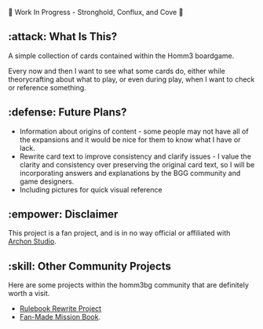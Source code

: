 🚧 Work In Progress - Stronghold, Conflux, and Cove 🚧

## :attack: What Is This?

A simple collection of cards contained within the Homm3 boardgame.

Every now and then I want to see what some cards do, either while theorycrafting about what to play, or even during play, when I want to check or reference something.


## :defense: Future Plans?

* Information about origins of content - some people may not have all of the expansions and it would be nice for them to know what I have or lack.
* Rewrite card text to improve consistency and clarify issues - I value the clarity and consistency over preserving the original card text, so I will be incorporating answers and explanations by the BGG community and game designers.
* Including pictures for quick visual reference


## :empower: Disclaimer

This project is a fan project, and is in no way official or affiliated with [Archon Studio](https://archon-studio.com).


## :skill: Other Community Projects

Here are some projects within the homm3bg community that are definitely worth a visit.

- [Rulebook Rewrite Project](https://github.com/Heegu-sama/Homm3BG)
- [Fan-Made Mission Book](https://github.com/qwrtln/Homm3BG-mission-book).
